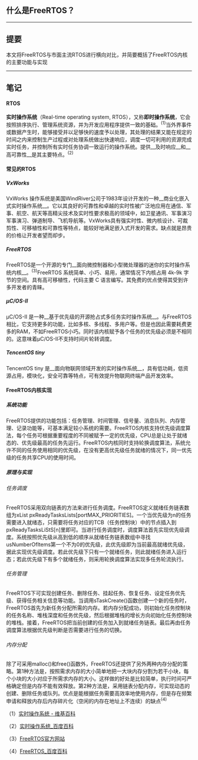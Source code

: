 ## 什么是FreeRTOS？

---

## 提要

本文将FreeRTOS与市面主流RTOS进行横向对比，并简要概括了FreeRTOS内核的主要功能与实现

---

## 笔记

#### RTOS

**实时操作系统**（Real-time operating system, RTOS），又称**即时操作系统**，它会按照排序执行、管理系统资源，并为开发应用程序提供一致的基础。$^{(1)}$当外界事件或数据产生时，能够接受并以足够快的速度予以处理，其处理的结果又能在规定的时间之内来控制生产过程或对处理系统做出快速响应，调度一切可利用的资源完成实时任务，并控制所有实时任务协调一致运行的操作系统。提供__及时响应__和__高可靠性__是其主要特点。$^{(2)}$

#### 常见的RTOS

##### VxWorks

VxWorks 操作系统是美国WindRiver公司于1983年设计开发的一种__商业化嵌入式实时操作系统__。它以其良好的可靠性和卓越的实时性被广泛地应用在通信、军事、航空、航天等高精尖技术及实时性要求极高的领域中，如卫星通讯、军事演习军事演习、弹道制导、飞机导航等。VxWorks具有强实时性、微内核设计、可裁剪性、可移植性和可靠性等特点，能较好地满足嵌入式开发的需求。缺点就是昂贵的价格让开发者望而却步。

##### FreeRTOS

FreeRTOS是一个开源的专门__面向微控制器和小型微处理器的迷你的实时操作系统内核__。$^{(3)}$FreeRTOS 系统简单、小巧、易用，通常情况下内核占用 4k-9k 字节的空间。具有高可移植性，代码主要 C 语言编写。其免费的优点使得其受到许多开发者的青睐。

##### μC/OS-II

μC/OS-II 是一种__基于优先级的开源抢占式多任务实时操作系统__。与FreeRTOS相比，它支持更多的功能，比如多核、多线程、多用户等。但是也因此需要耗费更多的RAM，不如FreeRTOS小巧。同时该内核赋予各个任务的优先级必须是不相同的。这意味着μC/OS-II不支持时间片轮转调度。

##### TencentOS tiny

TencentOS tiny 是__面向物联网领域开发的实时操作系统__，具有低功耗，低资源占用，模块化，安全可靠等特点，可有效提升物联网终端产品开发效率。

#### FreeRTOS内核实现

##### 系统功能

FreeRTOS提供的功能包括：任务管理、时间管理、信号量、消息队列、内存管理、记录功能等，可基本满足较小系统的需要。FreeRTOS内核支持优先级调度算法，每个任务可根据重要程度的不同被赋予一定的优先级，CPU总是让处于就绪态的、优先级最高的任务先运行。FreeRTOS内核同时支持轮换调度算法，系统允许不同的任务使用相同的优先级，在没有更高优先级任务就绪的情况下，同一优先级的任务共享CPU的使用时间。

##### 原理与实现

###### 任务调度

FreeRTOS采用双向链表的方法来进行任务调度。FreeRTOS定义就绪任务链表数组为xList pxReadyTasksLists[portMAX_PRIORITIES]。一个当优先级为n的任务需要进入就绪态，只需要将任务对应的TCB（任务控制块）中的节点插入到pxReadyTasksLiStS[n]里即可。当进行任务调度时，调度算法首先实现优先级调度。系统按照优先级从高到低的顺序从就绪任务链表数组中寻找usNumberOfItems第一个不为0的优先级，此优先级即为当前最高就绪优先级，据此实现优先级调度。若此优先级下只有一个就绪任务，则此就绪任务进入运行态；若此优先级下有多个就绪任务，则采用轮换调度算法实现多任务轮流执行。

###### 任务管理

FreeRTOS下可实现创建任务、删除任务、挂起任务、恢复任务、设定任务优先级、获得任务相关信息等功能。当调用sTaskCreate()函数创建一个新的任务时，FreeRTOS首先为新任务分配所需的内存。若内存分配成功，则初始化任务控制块的任务名称、堆栈深度和任务优先级，然后根据堆栈的增长方向初始化任务控制块的堆栈。接着，FreeRTOS把当前创建的任务加入到就绪任务链表。最后再由任务调度算法根据优先级判断是否需要进行任务的切换。

###### 内存分配

除了可采用malloc()和free()函数外，FreeRTOS还提供了另外两种内存分配的策略。第1种方法是，按照需求内存的大小简单地把一大块内存分割为若干小块，每个小块的大小对应于所需求内存的大小。这样做的好处是比较简单，执行时间可严格确定但是内存不能有效释放。第2种方法是，采用链表分配内存，可实现动态的创建、删除任务或队列。优点是能根据任务需要高效率地使用内存，但是存在频繁申请和释放内存后内存碎片化（空闲的内存在地址上不连续）的缺点$^{(4)}$

（1）[实时操作系统 - 维基百科](https://zh.wikipedia.org/wiki/实时操作系统)

（2）[实时操作系统_百度百科](https://baike.baidu.com/item/实时操作系统/357530?fromtitle=RTOS&fromid=987080&fr=aladdin)

（3）[FreeRTOS官方网站](https://www.freertos.org/zh-cn-cmn-s/index.html)

（4）[FreeRTOS_百度百科](https://baike.baidu.com/item/FreeRTOS/9786143?fr=aladdin)
